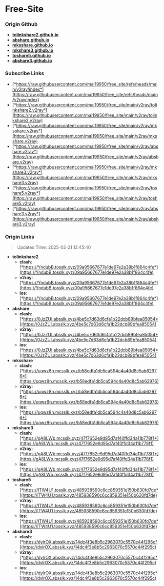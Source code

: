 # Free-Site

### Origin Github

- [**tolinkshare2.github.io**](https://github.com/tolinkshare2/tolinkshare2.github.io)
- [**abshare.github.io**](https://github.com/abshare/abshare.github.io)
- [**mksshare.github.io**](https://github.com/mksshare/mksshare.github.io)
- [**mkshare3.github.io**](https://github.com/mkshare3/mkshare3.github.io)
- [**toshare5.github.io**](https://github.com/toshare5/toshare5.github.io)
- [**abshare3.github.io**](https://github.com/abshare3/abshare3.github.io)

### Subscribe Links

- [*https://raw.githubusercontent.com/mai19950/free_site/refs/heads/main/v2ray/index*](https://raw.githubusercontent.com/mai19950/free_site/refs/heads/main/v2ray/index)
- [*https://raw.githubusercontent.com/mai19950/free_site/main/v2ray/tolinkshare2.v2ray*](https://raw.githubusercontent.com/mai19950/free_site/main/v2ray/tolinkshare2.v2ray)
- [*https://raw.githubusercontent.com/mai19950/free_site/main/v2ray/mksshare.v2ray*](https://raw.githubusercontent.com/mai19950/free_site/main/v2ray/mksshare.v2ray)
- [*https://raw.githubusercontent.com/mai19950/free_site/main/v2ray/abshare.v2ray*](https://raw.githubusercontent.com/mai19950/free_site/main/v2ray/abshare.v2ray)
- [*https://raw.githubusercontent.com/mai19950/free_site/main/v2ray/mkshare3.v2ray*](https://raw.githubusercontent.com/mai19950/free_site/main/v2ray/mkshare3.v2ray)
- [*https://raw.githubusercontent.com/mai19950/free_site/main/v2ray/toshare5.v2ray*](https://raw.githubusercontent.com/mai19950/free_site/main/v2ray/toshare5.v2ray)
- [*https://raw.githubusercontent.com/mai19950/free_site/main/v2ray/abshare3.v2ray*](https://raw.githubusercontent.com/mai19950/free_site/main/v2ray/abshare3.v2ray)

### Origin Links

> Updated Time: 2025-02-21 12:45:40

- **tolinkshare2**
  - **clash**: [*https://YndubB.tosslk.xyz/09a95667677e1de97e2a38b1f864c4fe*](https://YndubB.tosslk.xyz/09a95667677e1de97e2a38b1f864c4fe)
  - **v2ray**: [*https://YndubB.tosslk.xyz/09a95667677e1de97e2a38b1f864c4fe*](https://YndubB.tosslk.xyz/09a95667677e1de97e2a38b1f864c4fe)
  - **ios**: [*https://YndubB.tosslk.xyz/09a95667677e1de97e2a38b1f864c4fe*](https://YndubB.tosslk.xyz/09a95667677e1de97e2a38b1f864c4fe)
- **abshare**
  - **clash**: [*https://0JzZUI.absslk.xyz/4be5c7d63d6cfa1b22dcb89bfea85054*](https://0JzZUI.absslk.xyz/4be5c7d63d6cfa1b22dcb89bfea85054)
  - **v2ray**: [*https://0JzZUI.absslk.xyz/4be5c7d63d6cfa1b22dcb89bfea85054*](https://0JzZUI.absslk.xyz/4be5c7d63d6cfa1b22dcb89bfea85054)
  - **ios**: [*https://0JzZUI.absslk.xyz/4be5c7d63d6cfa1b22dcb89bfea85054*](https://0JzZUI.absslk.xyz/4be5c7d63d6cfa1b22dcb89bfea85054)
- **mksshare**
  - **clash**: [*https://uqwz8n.mcsslk.xyz/b58edfa1db5ca594c4a40d8c5ab62976*](https://uqwz8n.mcsslk.xyz/b58edfa1db5ca594c4a40d8c5ab62976)
  - **v2ray**: [*https://uqwz8n.mcsslk.xyz/b58edfa1db5ca594c4a40d8c5ab62976*](https://uqwz8n.mcsslk.xyz/b58edfa1db5ca594c4a40d8c5ab62976)
  - **ios**: [*https://uqwz8n.mcsslk.xyz/b58edfa1db5ca594c4a40d8c5ab62976*](https://uqwz8n.mcsslk.xyz/b58edfa1db5ca594c4a40d8c5ab62976)
- **mkshare3**
  - **clash**: [*https://gA8LWb.mcsslk.xyz/47f7652e9d95d7af40ffd34a11b778f1*](https://gA8LWb.mcsslk.xyz/47f7652e9d95d7af40ffd34a11b778f1)
  - **v2ray**: [*https://gA8LWb.mcsslk.xyz/47f7652e9d95d7af40ffd34a11b778f1*](https://gA8LWb.mcsslk.xyz/47f7652e9d95d7af40ffd34a11b778f1)
  - **ios**: [*https://gA8LWb.mcsslk.xyz/47f7652e9d95d7af40ffd34a11b778f1*](https://gA8LWb.mcsslk.xyz/47f7652e9d95d7af40ffd34a11b778f1)
- **toshare5**
  - **clash**: [*https://ITW4U1.tosslk.xyz/485938590c6cc859351e150b630fd7de*](https://ITW4U1.tosslk.xyz/485938590c6cc859351e150b630fd7de)
  - **v2ray**: [*https://ITW4U1.tosslk.xyz/485938590c6cc859351e150b630fd7de*](https://ITW4U1.tosslk.xyz/485938590c6cc859351e150b630fd7de)
  - **ios**: [*https://ITW4U1.tosslk.xyz/485938590c6cc859351e150b630fd7de*](https://ITW4U1.tosslk.xyz/485938590c6cc859351e150b630fd7de)
- **abshare3**
  - **clash**: [*https://dylrOX.absslk.xyz/14dc4f3e8b5c2963070c5570c44f295c*](https://dylrOX.absslk.xyz/14dc4f3e8b5c2963070c5570c44f295c)
  - **v2ray**: [*https://dylrOX.absslk.xyz/14dc4f3e8b5c2963070c5570c44f295c*](https://dylrOX.absslk.xyz/14dc4f3e8b5c2963070c5570c44f295c)
  - **ios**: [*https://dylrOX.absslk.xyz/14dc4f3e8b5c2963070c5570c44f295c*](https://dylrOX.absslk.xyz/14dc4f3e8b5c2963070c5570c44f295c)

